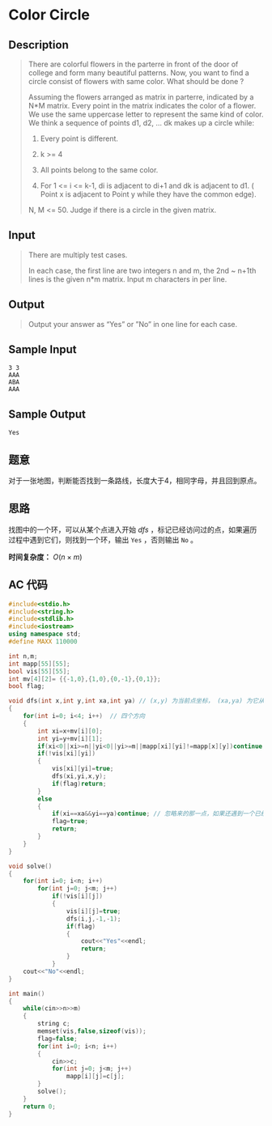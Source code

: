 # Color Circle

## **Description**

> There are colorful flowers in the parterre in front of the door of college and form many beautiful patterns. Now, you want to find a circle consist of flowers with same color. What should be done ?
>
> Assuming the flowers arranged as matrix in parterre, indicated by a N*M matrix. Every point in the matrix indicates the color of a flower. We use the same uppercase letter to represent the same kind of color. We think a sequence of points d1, d2, … dk makes up a circle while:
>
> 1. Every point is different.
>
> 2. k >= 4
>
> 3. All points belong to the same color.
>
> 4. For 1 <= i <= k-1, di is adjacent to di+1 and dk is adjacent to d1. ( Point x is adjacent to Point y while they have the common edge).
>
>
> N, M <= 50. Judge if there is a circle in the given matrix. 



## **Input**

> There are multiply test cases.
>
> In each case, the first line are two integers n and m, the 2nd ~ n+1th lines is the given n*m matrix. Input m characters in per line. 



## **Output**

> Output your answer as “Yes” or ”No” in one line for each case. 



## **Sample Input**

    3 3
    AAA
    ABA
    AAA



## **Sample Output**

    Yes



## **题意**

对于一张地图，判断能否找到一条路线，长度大于4，相同字母，并且回到原点。



## **思路**

找图中的一个环，可以从某个点进入开始 $dfs$ ，标记已经访问过的点，如果遍历过程中遇到它们，则找到一个环，输出 `Yes` ，否则输出 `No` 。

**时间复杂度：** $O(n×m)$



## **AC 代码**

```cpp
#include<stdio.h>
#include<string.h>
#include<stdlib.h>
#include<iostream>
using namespace std;
#define MAXX 110000

int n,m;
int mapp[55][55];
bool vis[55][55];
int mv[4][2]= {{-1,0},{1,0},{0,-1},{0,1}};
bool flag;

void dfs(int x,int y,int xa,int ya) // (x,y) 为当前点坐标， (xa,ya) 为它从哪个点来
{
    for(int i=0; i<4; i++)  // 四个方向
    {
        int xi=x+mv[i][0];
        int yi=y+mv[i][1];
        if(xi<0||xi>=n||yi<0||yi>=m||mapp[xi][yi]!=mapp[x][y])continue; // 要求搜索的点相同
        if(!vis[xi][yi])
        {
            vis[xi][yi]=true;
            dfs(xi,yi,x,y);
            if(flag)return;
        }
        else
        {
            if(xi==xa&&yi==ya)continue; // 忽略来的那一点，如果还遇到一个已经访问的点，则是一个环
            flag=true;
            return;
        }
    }
}

void solve()
{
    for(int i=0; i<n; i++)
        for(int j=0; j<m; j++)
            if(!vis[i][j])
            {
                vis[i][j]=true;
                dfs(i,j,-1,-1);
                if(flag)
                {
                    cout<<"Yes"<<endl;
                    return;
                }
            }
    cout<<"No"<<endl;
}

int main()
{
    while(cin>>n>>m)
    {
        string c;
        memset(vis,false,sizeof(vis));
        flag=false;
        for(int i=0; i<n; i++)
        {
            cin>>c;
            for(int j=0; j<m; j++)
                mapp[i][j]=c[j];
        }
        solve();
    }
    return 0;
}
```

